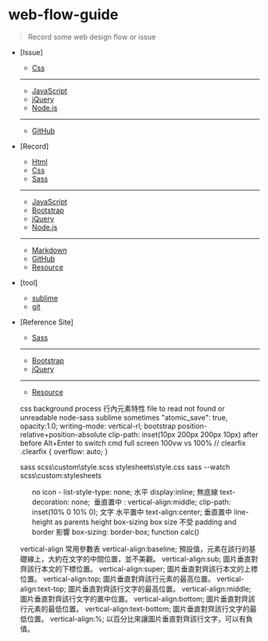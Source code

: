 # web-flow-guide

> Record some web design flow or issue

*   [Issue]
    *   [Css](./css/issue.md)
    ***
	*   [JavaScript](./javascript/issue.md)
    *   [jQuery](./jquery/issue.md)
    *   [Node.js](./node/issue.md)
    ***
    *   [GitHub](./github/issue.md)  
*   [Record]
    *   [Html](./html/record.md)
	*   [Css](./css/record.md)
	*   [Sass](./sass/record.md)
	***
    *   [JavaScript](./javascript/record.md)
    *   [Bootstrap](./bootstrap/record.md)
    *   [jQuery](./jquery/record.md)
    *   [Node.js](./node/record.md)
	***
    *   [Markdown](./markdown/record.md)
    *   [GitHub](./github/record.md)
    *   [Resource](./resource/record.md)
*   [tool]
    *   [sublime](./tool/sublime.md)
    *   [git](./tool/git.md)
*   [Reference Site]
	*   [Sass](./sass/link.md)
	***
    *   [Bootstrap](./bootstrap/link.md)
    *   [jQuery](./jquery/link.md)
    ***
	*   [Resource](./resource/link.md)


    css background process
    行內元素特性
    file to read not found or unreadable node-sass sublime sometimes
        "atomic_save": true,
    opacity:1.0;
    writing-mode: vertical-rl;
    bootstrap position-relative+position-absolute
    clip-path: inset(10px 200px 200px 10px)
    after 
    before 
    Alt+Enter to switch cmd full screen
    100vw vs 100%
    // clearfix
    .clearfix {
    overflow: auto;
    }

    sass scss\custom\style.scss stylesheets\style.css
    sass --watch scss\custom:stylesheets

    <ul> 
      no icon - list-style-type: none; 
      水平 display:inline;

    <a>
      無底線 text-decoration: none;
    <img> 
      垂直置中 : vertical-align:middle;
      clip-path: inset(10% 0 10% 0);
    文字
      水平置中 text-align:center;
      垂直置中 line-height as parents height
    box-sizing
      box size 不受 padding and border 影響
        box-sizing: border-box;
    function
      calc()


  vertical-align 常用參數表
    vertical-align:baseline;  預設值，元素在該行的基礎線上，大約在文字的中間位置，並不美觀。
    vertical-align:sub; 圖片垂直對齊該行本文的下標位置。
    vertical-align:super; 圖片垂直對齊該行本文的上標位置。
    vertical-align:top; 圖片垂直對齊該行元素的最高位置。
    vertical-align:text-top;  圖片垂直對齊該行文字的最高位置。
    vertical-align:middle;  圖片垂直對齊該行文字的置中位置。
    vertical-align:bottom;  圖片垂直對齊該行元素的最低位置。
    vertical-align:text-bottom; 圖片垂直對齊該行文字的最低位置。
    vertical-align:%; 以百分比來讓圖片垂直對齊該行文字，可以有負值。


